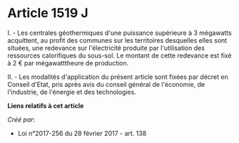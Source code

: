 # Article 1519 J

I. - Les centrales géothermiques d'une puissance supérieure à 3 mégawatts acquittent, au profit des communes sur les
territoires desquelles elles sont situées, une redevance sur l'électricité produite par l'utilisation des ressources
calorifiques du sous-sol. Le montant de cette redevance est fixé à 2 € par mégawatttheure de production.

II. - Les modalités d'application du présent article sont fixées par décret en Conseil d'Etat, pris après avis du conseil
général de l'économie, de l'industrie, de l'énergie et des technologies.

**Liens relatifs à cet article**

_Créé par_:

  - Loi n°2017-256 du 28 février 2017 - art. 138
